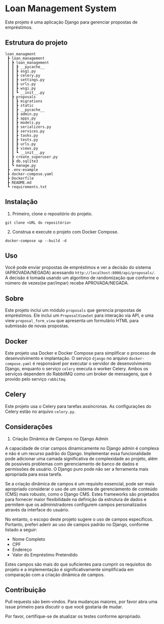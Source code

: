 # Loan Management System

Este projeto é uma aplicação Django para gerenciar propostas de empréstimos.

## Estrutura do projeto

    loan_managment
     ┣ loan_management
     ┃ ┣ loan_management
     ┃ ┃ ┣ __pycache__
     ┃ ┃ ┣ asgi.py
     ┃ ┃ ┣ celery.py
     ┃ ┃ ┣ settings.py
     ┃ ┃ ┣ urls.py
     ┃ ┃ ┣ wsgi.py
     ┃ ┃ ┗ __init__.py
     ┃ ┣ proposals
     ┃ ┃ ┣ migrations
     ┃ ┃ ┣ static
     ┃ ┃ ┣ __pycache__
     ┃ ┃ ┣ admin.py
     ┃ ┃ ┣ apps.py
     ┃ ┃ ┣ models.py
     ┃ ┃ ┣ serializers.py
     ┃ ┃ ┣ services.py
     ┃ ┃ ┣ tasks.py
     ┃ ┃ ┣ tests.py
     ┃ ┃ ┣ urls.py
     ┃ ┃ ┣ views.py
     ┃ ┃ ┗ __init__.py
     ┃ ┣ create_superuser.py
     ┃ ┣ db.sqlite3
     ┃ ┗ manage.py
     ┣ .env-example
     ┣ docker-compose.yaml
     ┣ Dockerfile
     ┣ README.md
     ┗ requirements.txt

## Instalação

1.  Primeiro, clone o repositório do projeto.

`git clone <URL do repositório>`

2.  Construa e execute o projeto com Docker Compose.

`docker-compose up --build -d`

## Uso

Você pode enviar propostas de empréstimos e ver a decisão do sistema (APROVADA/NEGADA) acessando `http://localhost:8000/api/proposals/`. A decisão é tomada usando um algoritmo de randomização que conforme o número de vezes(se par/ímpar) recebe APROVADA/NEGADA.

## Sobre

Este projeto inclui um módulo `proposals` que gerencia propostas de empréstimos. Ele inclui um `ProposalViewSet` para interação via API, e uma view `proposal_form_view` que apresenta um formulário HTML para submissão de novas propostas.

## Docker

Este projeto usa Docker e Docker Compose para simplificar o processo de desenvolvimento e implantação. O serviço `django` no arquivo `docker-compose.yaml` é responsável por executar o servidor de desenvolvimento Django, enquanto o serviço `celery` executa o worker Celery. Ambos os serviços dependem do RabbitMQ como um broker de mensagens, que é provido pelo serviço `rabbitmq`.

## Celery

Este projeto usa o Celery para tarefas assíncronas. As configurações do Celery estão no arquivo `celery.py`.

## Considerações

1.  Criação Dinâmica de Campos no Django Admin

A capacidade de criar campos dinamicamente no Django admin é complexa e não é um recurso padrão do Django. Implementar essa funcionalidade pode adicionar uma camada significativa de complexidade ao projeto, além de possíveis problemas com gerenciamento de banco de dados e permissões de usuário. O Django puro pode não ser a ferramenta mais apropriada para essa tarefa.

Se a criação dinâmica de campos é um requisito essencial, pode ser mais apropriado considerar o uso de um sistema de gerenciamento de conteúdo (CMS) mais robusto, como o Django CMS. Estes frameworks são projetados para fornecer maior flexibilidade na definição da estrutura de dados e permitem que os administradores configurem campos personalizados através da interface do usuário.

No entanto, o escopo deste projeto sugere o uso de campos específicos. Portanto, preferi aderir ao uso de campos padrão no Django, conforme listado a seguir:

- Nome Completo
- CPF
- Endereço
- Valor do Empréstimo Pretendido

Estes campos são mais do que suficientes para cumprir os requisitos do projeto e a implementação é significativamente simplificada em comparação com a criação dinâmica de campos.

## Contribuição

Pull requests são bem-vindos. Para mudanças maiores, por favor abra uma issue primeiro para discutir o que você gostaria de mudar.

Por favor, certifique-se de atualizar os testes conforme apropriado.
